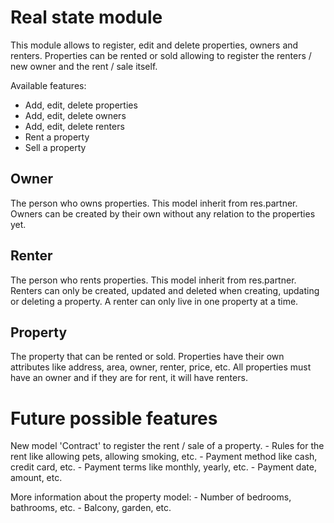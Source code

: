 # Real state module
This module allows to register, edit and delete properties, owners and renters.
Properties can be rented or sold allowing to register the renters / new owner and the rent / sale itself.

Available features:
- Add, edit, delete properties
- Add, edit, delete owners
- Add, edit, delete renters
- Rent a property
- Sell a property

## Owner
The person who owns properties.
This model inherit from res.partner.
Owners can be created by their own without any relation to the properties yet.

## Renter
The person who rents properties.
This model inherit from res.partner.
Renters can only be created, updated and deleted when creating, updating or deleting a property.
A renter can only live in one property at a time.

## Property
The property that can be rented or sold.
Properties have their own attributes like address, area, owner, renter, price, etc.
All properties must have an owner and if they are for rent, it will have renters.

# Future possible features
New model 'Contract' to register the rent / sale of a property.
    - Rules for the rent like allowing pets, allowing smoking, etc.
    - Payment method like cash, credit card, etc.
    - Payment terms like monthly, yearly, etc.
    - Payment date, amount, etc.

More information about the property model:
    - Number of bedrooms, bathrooms, etc.
    - Balcony, garden, etc.


